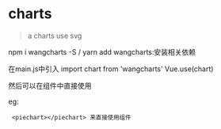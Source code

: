 # charts

> a charts use svg

npm i wangcharts -S / yarn add wangcharts:安装相关依赖


在main.js中引入
import chart from 'wangcharts'
Vue.use(chart)


然后可以在组件中直接使用

eg:
```
 <piechart></piechart> 来直接使用组件
 ```
